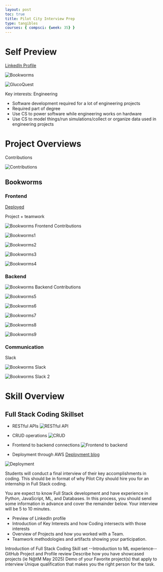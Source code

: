 ```yaml
---
layout: post
toc: true
title: Pilot City Interview Prep
type: tangibles
courses: { compsci: {week: 35} }
---
```


# Self Preview

[LinkedIn Profile](https://linkedin.com/in/maryamabdul-aziz)

![Bookworms]({{site.baseurl}}/images/interview/linkedin_bookworms.png)

![GlucoQuest]({{site.baseurl}}/images/interview/linkedin_glucoquest.png)

Key interests: Engineering
- Software development required for a lot of engineering projects
- Required part of degree
- Use CS to power software while engineering works on hardware
- Use CS to model things/run simulations/collect or organize data used in engineering projects

# Project Overviews

Contributions

![Contributions]({{site.baseurl}}/images/interview/contributions.png)


## Bookworms

### Frontend

[Deployed](https://gabrielac07.github.io/bookworms/bookadd/)

Project + teamwork

![Bookworms Frontend Contributions]({{site.baseurl}}/images/interview/bookfrontend.png)

![Bookworms1]({{site.baseurl}}/images/interview/book1.png)

![Bookworms2]({{site.baseurl}}/images/interview/book2.png)

![Bookworms3]({{site.baseurl}}/images/interview/book3.png)

![Bookworms4]({{site.baseurl}}/images/interview/book4.png)


### Backend

![Bookworms Backend Contributions]({{site.baseurl}}/images/interview/bookbackend.png)

![Bookworms5]({{site.baseurl}}/images/interview/book5.png)

![Bookworms6]({{site.baseurl}}/images/interview/book6.png)

![Bookworms7]({{site.baseurl}}/images/interview/book7.png)

![Bookworms8]({{site.baseurl}}/images/interview/book8.png)

![Bookworms9]({{site.baseurl}}/images/interview/book9.png)

### Communication

Slack

![Bookworms Slack]({{site.baseurl}}/images/interview/bookslack1.png)

![Bookworms Slack 2]({{site.baseurl}}/images/interview/bookslack2.png)

# Skill Overview

## Full Stack Coding Skillset

- RESTful APIs
![RESTful API]({{site.baseurl}}/images/interview/restful.png)

- CRUD operations
![CRUD]({{site.baseurl}}/images/interview/crud.png)

- Frontend to backend connections
![Frontend to backend]({{site.baseurl}}/images/interview/febeconnection.png)

- Deployment through AWS
[Deployment blog](https://gabrielac07.github.io/bookworms/deployment)

![Deployment]({{site.baseurl}}/images/interview/deployment.png)



Students will conduct a final interview of their key accomplishments in coding. This should be in format of why Pilot City should hire you for an internship in Full Stack coding.

You are expect to know Full Stack development and have experience in Python, JavaScript, ML, and Databases. In this process, you should send some information in advance and cover the remainder below. Your interview will be 5 to 10 minutes.

- Preview of LinkedIn profile
- Introduction of Key Interests and how Coding intersects with those interests
- Overview of Projects and how you worked with a Team.
- Teamwork methodologies and artifacts showing your participation.

Introduction of Full Stack Coding Skill set
--Introduction to ML experience--
GitHub Project and Profile review
Describe how you have showcased projects (ie N@tM May 2025)
Demo of your Favorite project(s) that apply to interview
Unique qualification that makes you the right person for the task.